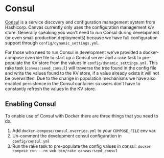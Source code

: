 # Consul

[Consul](https://www.consul.io/) is a service discovery and configuration
management system from Hashicorp. Canvas currently only uses the configuration
management k/v store. Generally speaking you won't need to run Consul during
development (or even small production deployments) because we have full
configuration support through `config/dynamic_settings.yml`.

For those who need to run Consul in development we've provided a docker-compose
override file to start up a Consul server and a rake task to pre-populate the
KV store from the values in `config/dynamic_settings.yml`. This rake task
(`canvas:seed_consul`) will traverse the tree found in the config file and write
the values found to the KV store, if a value already exists it will not be
overwritten. Due to the change in population mechanisms we have also enabled
persistence in the Consul container so users don't have to constantly refresh
the values in the KV store.

## Enabling Consul
To enable use of Consul with Docker there are three things that you need to do.

1. Add `docker-compose/consul.override.yml` to your `COMPOSE_FILE` env var.
2. Un-comment the development consul configuration in `config/consul.yml`
3. Run the rake task to pre-populate the config values in consul: `docker compose run --rm web bin/rake canvas:seed_consul`
